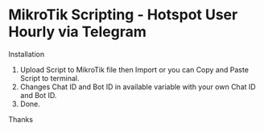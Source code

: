 # MikroTik Scripting - Hotspot User Hourly via Telegram

Installation
1. Upload Script to MikroTik file then Import or you can Copy and Paste Script to terminal.
2. Changes Chat ID and Bot ID in available variable with your own Chat ID and Bot ID.
3. Done.

Thanks

